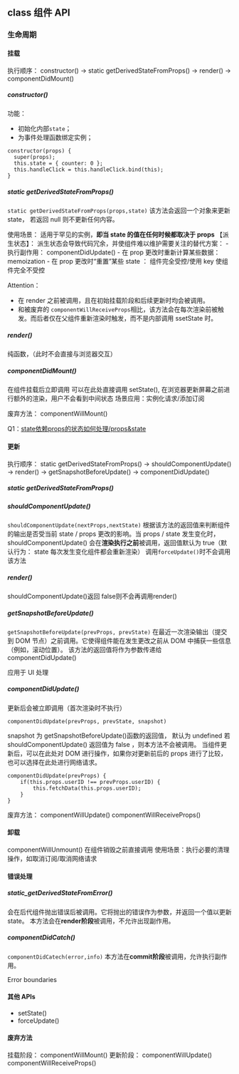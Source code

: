 ## class 组件 API

### 生命周期

#### 挂载
执行顺序：
constructor() -> static getDerivedStateFromProps() -> render() -> componentDidMount()
##### constructor()
功能：
- 初始化内部`state`；
- 为事件处理函数绑定实例；
```
constructor(props) {
  super(props);
  this.state = { counter: 0 }; 
  this.handleClick = this.handleClick.bind(this);
}
```

##### static getDerivedStateFromProps()

`static getDerivedStateFromProps(props,state)`
该方法会返回一个对象来更新 state， 若返回 null 则不更新任何内容。

使用场景：
    适用于罕见的实例，**即当 state 的值在任何时候都取决于 props**
    【派生状态】：
    派生状态会导致代码冗余，并使组件难以维护需要关注的替代方案：
    - 执行副作用： componentDidUpdate()
    - 在 prop 更改时重新计算某些数据： memoization 
    - 在 prop 更改时“重置”某些 state ： 组件完全受控/使用 key 使组件完全不受控

Attention：
- 在 render 之前被调用，且在初始挂载阶段和后续更新时均会被调用。
- 和被废弃的 `componentWillReceiveProps`相比，该方法会在每次渲染前被触发。而后者仅在父组件重新渲染时触发，而不是内部调用 ssetState 时。

##### render()
纯函数，（此时不会直接与浏览器交互）
##### componentDidMount()
在组件挂载后立即调用
可以在此处直接调用 setState(), 在浏览器更新屏幕之前进行额外的渲染，用户不会看到中间状态
场景应用：实例化请求/添加订阅

废弃方法：
componentWillMount()

 Q1：[state依赖props的状态如何处理/props&state](https://zh-hans.reactjs.org/blog/2018/06/07/you-probably-dont-need-derived-state.html)

#### 更新
执行顺序：
static getDerivedStateFromProps() -> shouldComponentUpdate() -> render() -> getSnapshotBeforeUpdate() -> componentDidUpdate()

##### static getDerivedStateFromProps()

##### shouldComponentUpdate()
`shouldComponentUpdate(nextProps,nextState)`
根据该方法的返回值来判断组件的输出是否受当前 state / props 更改的影响。当 props / state 发生变化时，shouldComponentUpdate() 会在**渲染执行之前**被调用，返回值默认为 true（默认行为： state 每次发生变化组件都会重新渲染）
调用`forceUpdate()`时不会调用该方法

##### render()
shouldComponentUpdate()返回 false则不会再调用render()

##### getSnapshotBeforeUpdate()
`getSnapshotBeforeUpdate(prevProps, prevState)`
 在最近一次渲染输出（提交到 DOM 节点）之前调用。它使得组件能在发生更改之前从 DOM 中捕获一些信息（例如，滚动位置）。
 该方法的返回值将作为参数传递给 componentDidUpdate()

应用于 UI 处理

##### componentDidUpdate()
更新后会被立即调用（首次渲染时不执行）
```
componentDidUpdate(prevProps, prevState, snapshot)
```
snapshot 为 getSnapshotBeforeUpdate()函数的返回值， 默认为 undefined
若 shouldComponentUpdate() 返回值为 false ，则本方法不会被调用。
当组件更新后，可以在此处对 DOM 进行操作，如果你对更新前后的 props 进行了比较，也可以选择在此处进行网络请求。
```
componentDidUpdate(prevProps) {
    if(this.props.userID !== prevProps.userID) {
        this.fetchData(this.props.userID);
    }
}
```

废弃方法：
componentWillUpdate()
componentWillReceiveProps()

#### 卸载
componentWillUnmount()
在组件销毁之前直接调用
使用场景：执行必要的清理操作，如取消订阅/取消网络请求

#### 错误处理
##### static_getDerivedStateFromError()
会在后代组件抛出错误后被调用。它将抛出的错误作为参数，并返回一个值以更新 state。
本方法会在**render阶段**被调用，不允许出现副作用。
##### componentDidCatch()
`componentDidCatech(error,info)`
本方法在**commit阶段**被调用，允许执行副作用。

Error boundaries
#### 其他 APIs
- setState()
- forceUpdate()

#### 废弃方法
挂载阶段： 
componentWillMount()
更新阶段：
componentWillUpdate()
componentWillReceiveProps()

